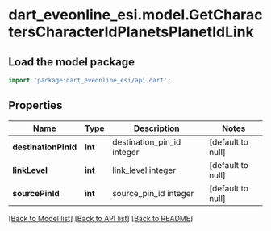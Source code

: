 # dart_eveonline_esi.model.GetCharactersCharacterIdPlanetsPlanetIdLink

## Load the model package
```dart
import 'package:dart_eveonline_esi/api.dart';
```

## Properties
Name | Type | Description | Notes
------------ | ------------- | ------------- | -------------
**destinationPinId** | **int** | destination_pin_id integer | [default to null]
**linkLevel** | **int** | link_level integer | [default to null]
**sourcePinId** | **int** | source_pin_id integer | [default to null]

[[Back to Model list]](../README.md#documentation-for-models) [[Back to API list]](../README.md#documentation-for-api-endpoints) [[Back to README]](../README.md)


